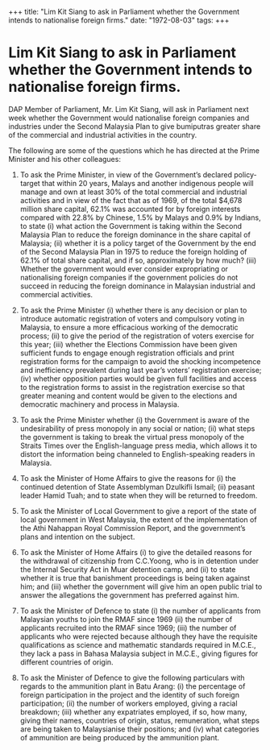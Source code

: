 +++ 
title: "Lim Kit Siang to ask in Parliament whether the Government intends to nationalise foreign firms."
date: "1972-08-03"
tags:
+++

# Lim Kit Siang to ask in Parliament whether the Government intends to nationalise foreign firms.

DAP Member of Parliament, Mr. Lim Kit Siang, will ask in Parliament next week whether the Government would nationalise foreign companies and industries under the Second Malaysia Plan to give bumiputras greater share of the commercial and industrial activities in the country.

The following are some of the questions which he has directed at the Prime Minister and his other colleagues:</u>

1.	To ask the Prime Minister, in view of the Government’s declared policy-target that within 20 years, Malays and another indigenous people will manage and own at least 30% of the total commercial and industrial activities and in view of the fact that as of 1969, of the total $4,678 million share capital, 62.1% was accounted for by foreign interests compared with 22.8% by Chinese, 1.5% by Malays and 0.9% by Indians, to state
(i)	what action the Government is taking within the Second Malaysia Plan to reduce the foreign dominance in the share capital of  Malaysia;
(ii)	whether it is a policy target of the Government by the end of the Second Malaysia Plan in 1975 to reduce the foreign holding of 62.1% of total share capital, and if so, approximately by how much?
(iii)	Whether the government would ever consider expropriating or nationalising foreign companies if the government policies do not succeed in reducing the foreign dominance in Malaysian industrial and commercial activities.

2.	To ask the Prime Minister 
(i)	whether there is any decision or plan to introduce automatic registration of voters and compulsory voting in Malaysia, to ensure a more efficacious working of the democratic process;
(ii)	to give the period of the registration of voters exercise for this year;
(iii)	whether the Elections Commission have been given sufficient funds to engage enough registration officials and print registration forms for the campaign to avoid the shocking incompetence and inefficiency prevalent during last year’s voters’ registration exercise;
(iv)	whether opposition parties would be given full facilities and access to the registration forms to assist in the registration exercise so that greater meaning and content would be given to the elections and democratic machinery and process in Malaysia.

3.	To ask the Prime Minister whether 
(i)	the Government is aware of the undesirability of press monopoly in any social or nation;
(ii)	what steps the government is taking to break the virtual press monopoly of the Straits Times over the English-language press media, which allows it to distort the information being channeled to English-speaking readers in Malaysia.

4.	To ask the Minister of Home Affairs to give the reasons for
(i)	the continued detention of State Assemblyman Dzulkifli Ismail;
(ii)	peasant leader Hamid Tuah; and to state when they will be returned to freedom.
 
5.	To ask the Minister of Local Government to give a report of the state of local government in West Malaysia, the extent of the implementation of the Athi Nahappan Royal Commission Report, and  the government’s plans and intention on the subject.

6.	To ask the Minister of Home Affairs 
(i)	to give the detailed reasons for the withdrawal of citizenship from C.C.Yoong, who is in detention under the Internal Security Act in Muar detention camp, and 
(ii)	to state whether it is true that banishment proceedings is being taken against him; and
(iii)	whether the government will give him an open public trial to answer the allegations the government has preferred against him.

7.	To ask the Minister of Defence to state 
(i)	the number of applicants from Malaysian youths to join the RMAF since 1969
(ii)	the number of applicants recruited into the RMAF since 1969;
(iii)	the number of applicants who were rejected because although they have the requisite qualifications as science and mathematic standards required in M.C.E., they lack a pass in Bahasa Malaysia subject in M.C.E., giving figures for different countries of origin.

8.	To ask the Minister of Defence to give the following particulars with regards to the ammunition plant in Batu Arang: 
(i)	the percentage of foreign participation in the project and the identity of such foreign participation;
(ii)	the number of workers employed, giving a racial breakdown;
(iii)	whether any expatriates employed, if so, how many, giving their names, countries of origin, status, remuneration, what steps are being taken to Malaysianise their positions; and
(iv)	what categories of ammunition are being produced by the ammunition plant.
 
